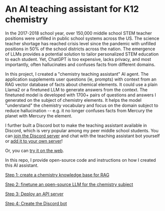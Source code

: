 # An AI teaching assistant for K12 chemistry

In the 2017-2018 school year, over 150,000 middle school STEM teacher positions were unfilled in public school systems across the US. The science teacher shortage has reached crisis level since the pandemic with unfilled positions in 50% of the school districts across the nation. The emergence of LLMs provides a potential solution to tailor personalized STEM education to each student. Yet, ChatGPT is too expensive, lacks privacy, and most importantly, often hallucinates and confuses facts from different domains. 

In this project, I created a "chemistry teaching assistant" AI agent. The application supplements user questions (ie, prompts) with context from an RAG vector database of facts about chemical elements. It could use a plain Llama2 or a finetuned LLM to generate answers from the context. The finetuned model is developed with 1700+ pairs of questions and answers I generated on the subject of chemistry elements. It helps the model "understand" the chemistry vocabulary and focus on the domain subject to reduce hallucination -- e.g. it no longer confuses facts from Mercury the planet with Mercury the element. 

I further built a Discord bot to make the teaching assistant available in Discord, which is very popular among my peer middle school students. You can [join the Discord server](https://discord.gg/EuCkCNKu8c) and chat with the teaching assistant bot yourself or [add it to your own server](https://discord.com/oauth2/authorize?client_id=1213953089208320030&permissions=8&scope=bot)!

Or, you can [try it on the web](https://0xb409673c9a640429c7e10ed24aa6e0bdcf1bbe41.gaianet.xyz/).

In this repo, I provide open-source code and instructions on how I created this AI assistant.

[Step 1: create a chemistry knowledge base for RAG](rag-embeddings/)

[Step 2: finetune an open-source LLM for the chemistry subject](fine-tune-model/)

[Step 3: Deploy an API server](api-server/)

[Step 4: Create the Discord bot](discord/)


